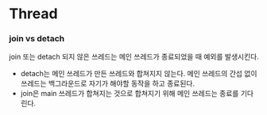# Thread

### join vs detach 
join 또는 detach 되지 않은 쓰레드는 메인 쓰레드가 종료되었을 때 예외를 발생시킨다.
- detach는 메인 쓰레드가 만든 쓰레드와 합쳐지지 않는다. 메인 쓰레드의 간섭 없이 쓰레드는 백그라운드로 자기가 해야할 동작을 하고 종료된다.
- join은 main 쓰레드가 합쳐지는 것으로 합쳐지기 위해 메인 쓰레드는 종료를 기다린다.